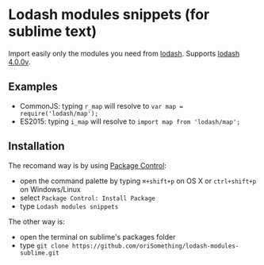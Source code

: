 # Lodash modules snippets (for sublime text)

Import easily only the modules you need from [lodash](https://lodash.com/).
Supports [lodash 4.0.0v](https://lodash.com/).

## Examples
- CommonJS: typing `r_map` will resolve to `var map = require('lodash/map');`
- ES2015: typing `i_map` will resolve to `import map from 'lodash/map';`

## Installation
The recomand way is by using [Package Control](https://packagecontrol.io/):
- open the command palette by typing `⌘+shift+p` on OS X or `ctrl+shift+p` on Windows/Linux
- select `Package Control: Install Package`
- type `Lodash modules snippets`


The other way is:
- open the terminal on sublime's packages folder
- type `git clone https://github.com/oriSomething/lodash-modules-sublime.git`

